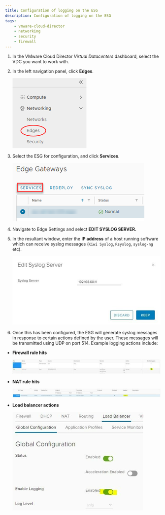 ```yaml
---
title: Configuration of logging on the ESG
description: Configuration of logging on the ESG
tags:
    - vmware-cloud-director
    - networking
    - security
    - firewall
---
```


1. In the VMware Cloud Director _Virtual Datacenters_ dashboard, select the VDC you want to work with.

1. In the left navigation panel, click **Edges**.

    ![Edges](./assets/001.png)

1. Select the ESG for configuration, and click **Services**.

    ![Services](./assets/image.png)

1. Navigate to Edge Settings and select **EDIT SYSLOG SERVER.**

1. In the resultant window, enter the **IP address** of a host running software which can receive syslog messages (`Kiwi Syslog`, `Rsyslog`, `syslog-ng` etc).

    ![IPAddress](./assets/Picture1.jpg)

1. Once this has been configured, the ESG will generate syslog messages in response to certain actions defined by the user. These messages will be transmitted using UDP on port 514. Example logging actions include:

- **Firewall rule hits**

    ![Firewall](./assets/Picture2.jpg)

- **NAT rule hits**

    ![NAT](./assets/Picture4.jpg)

- **Load balancer actions**

    ![Load Balancer](./assets/Picture5.jpg)

